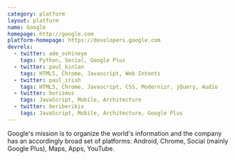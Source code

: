 ```yaml
---
category: platform
layout: platform
name: Google
homepage: http://google.com
platform-homepage: https://developers.google.com
devrels:
  - twitter: ade_oshineye
    tags: Python, Social, Google Plus
  - twitter: paul_kinlan
    tags: HTML5, Chrome, Javascript, Web Intents
  - twitter: paul_irish
    tags: HTML5, Chrome, Javascript, CSS, Modernizr, jQuery, Audio
  - twitter: borismus
    tags: JavaScript, Mobile, Architecture
  - twitter: beriberikix
    tags: JavaScript, Mobile, Architecture, Google Plus
---
```


Google's mission is to organize the world's information and the company
has an accordingly broad set of platforms: Android, Chrome, Social
(mainly Google Plus), Maps, Apps, YouTube.
